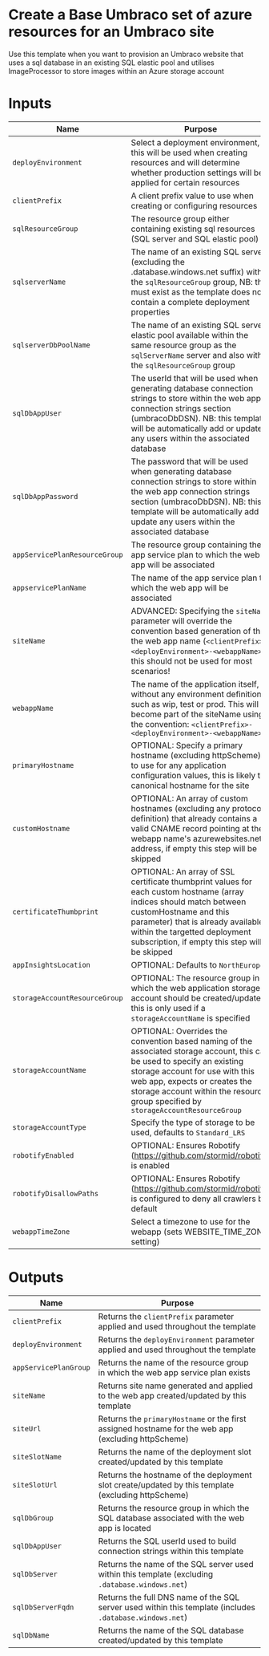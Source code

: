 # Create a Base Umbraco set of azure resources for an Umbraco site

Use this template when you want to provision an Umbraco website that uses a sql database in an existing SQL elastic pool and utilises ImageProcessor to store images within an Azure storage account

# Inputs
| Name | Purpose |
|-|-|
|`deployEnvironment`|Select a deployment environment, this will be used when creating resources and will determine whether production settings will be applied for certain resources|
|`clientPrefix`|A client prefix value to use when creating or configuring resources|
|`sqlResourceGroup`|The resource group either containing existing sql resources (SQL server and SQL elastic pool)|
|`sqlserverName`|The name of an existing SQL server (excluding the .database.windows.net suffix) within the `sqlResourceGroup` group, NB: this must exist as the template does not contain a complete deployment properties|
|`sqlserverDbPoolName`|The name of an existing SQL server elastic pool available within the same resource group as the `sqlServerName` server and also within the `sqlResourceGroup` group|
|`sqlDbAppUser`|The userId that will be used when generating database connection strings to store within the web app connection strings section (umbracoDbDSN).  NB: this template will be automatically add or update any users within the associated database|
|`sqlDbAppPassword`|The password that will be used when generating database connection strings to store within the web app connection strings section (umbracoDbDSN).  NB: this template will be automatically add or update any users within the associated database|
|`appServicePlanResourceGroup`|The resource group containing the app service plan to which the web app will be associated|
|`appservicePlanName`|The name of the app service plan to which the web app will be associated|
|`siteName`|ADVANCED: Specifying the `siteName` parameter will override the convention based generation of the the web app name (`<clientPrefix>-<deployEnvironment>-<webappName>`), this should not be used for most scenarios!|
|`webappName`|The name of the application itself, without any environment definition such as wip, test or prod.  This will become part of the siteName using the convention: `<clientPrefix>-<deployEnvironment>-<webappName>`|
|`primaryHostname`|OPTIONAL: Specify a primary hostname (excluding httpScheme) to use for any application configuration values, this is likely the canonical hostname for the site|
|`customHostname`|OPTIONAL: An array of custom hostnames (excluding any protocol definition) that already contains a valid CNAME record pointing at the webapp name's azurewebsites.net address, if empty this step will be skipped|
|`certificateThumbprint`|OPTIONAL: An array of SSL certificate thumbprint values for each custom hostname (array indices should match between customHostname and this parameter) that is already available within the targetted deployment subscription, if empty this step will be skipped|
|`appInsightsLocation`|OPTIONAL: Defaults to `NorthEurope`|
|`storageAccountResourceGroup`|OPTIONAL: The resource group in which the web application storage account should be created/updated, this is only used if a `storageAccountName` is specified|
|`storageAccountName`|OPTIONAL: Overrides the convention based naming of the associated storage account, this can be used to specify an existing storage account for use with this web app, expects or creates the storage account within the resource group specified by `storageAccountResourceGroup`|
|`storageAccountType`|Specify the type of storage to be used, defaults to `Standard_LRS`|
|`robotifyEnabled`|OPTIONAL: Ensures Robotify (https://github.com/stormid/robotify) is enabled|
|`robotifyDisallowPaths`|OPTIONAL: Ensures Robotify (https://github.com/stormid/robotify) is configured to deny all crawlers by default|
|`webappTimeZone`|Select a timezone to use for the webapp (sets WEBSITE_TIME_ZONE setting)|

# Outputs
| Name | Purpose |
|-|-|
|`clientPrefix`|Returns the `clientPrefix` parameter applied and used throughout the template|
|`deployEnvironment`|Returns the `deployEnvironment` parameter applied and used throughout the template|
|`appServicePlanGroup`|Returns the name of the resource group in which the web app service plan exists|
|`siteName`|Returns site name generated and applied to the web app created/updated by this template|
|`siteUrl`|Returns the `primaryHostname` or the first assigned hostname for the web app (excluding httpScheme)|
|`siteSlotName`|Returns the name of the deployment slot created/updated by this template|
|`siteSlotUrl`|Returns the hostname of the deployment slot create/updated by this template (excluding httpScheme)|
|`sqlDbGroup`|Returns the resource group in which the SQL database associated with the web app is located|
|`sqlDbAppUser`|Returns the SQL userId used to build connection strings within this template|
|`sqlDbServer`|Returns the name of the SQL server used within this template (excluding `.database.windows.net`)|
|`sqlDbServerFqdn`|Returns the full DNS name of the SQL server used within this template (includes `.database.windows.net`)|
|`sqlDbName`|Returns the name of the SQL database created/updated by this template|